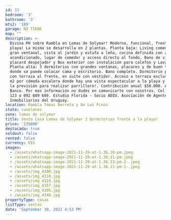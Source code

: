 ```yaml
---
id: 33
bedroom: '3'
bathroom: '3'
mts2: '109'
garage: NO TIENE
map: ""
description: >-
  Divina PH sobre Rambla en Lomas de Solymar! Moderna, funcional, frente a la
  playa! La misma se desarrolla en 2 plantas. Planta baja: Living comedor con
  gran ventanal, vista al jardín y estufa a leña, cocina definida con aire
  acondicionado, lugar de comedor y acceso directo al fondo. Bano de visitas,
  placard despojador y Box exterior con instalación para calefón y Lavadora.
  Planta alta: 3 dormitorios con grandes ventanas, placares y de buen tamaño
  donde se puede colocar cama y escritorio. Bano completo. Dormitorio principal
  con terraza al frente, en suite con vestidor. Acceso a terraza exclusiva de 53
  m2 por cómoda escalera donde hay una vista espectacular a la playa y ya existe
  la previsión para realizar parrillero!. Contribución anual $50.000. Acepta
  Banco. Por mas información no dudes en comunicarte con nosotros. Cel: 094 140
  123 o 092 689 689. Estudio Florida - Socio ADIU. Asociación de Agentes
  Inmobiliarios del Uruguay.
location: Rambla Tomas Berreta y De Los Pinos
state: canelones
zone: lomas de solymar
title: Venta Casa Lomas de Solymar 3 Dormitorios frente a la playa!
price: '235000'
destacada: true
soldout: false
rented: false
currency: U$S
images:
  - /assets/whatsapp-image-2021-11-29-at-1.36.10-pm.jpeg
  - /assets/whatsapp-image-2021-11-29-at-1.36.11-pm.jpeg
  - /assets/whatsapp-image-2021-11-29-at-1.36.13-pm-2-.jpeg
  - /assets/whatsapp-image-2021-11-29-at-1.36.11-pm-1-.jpeg
  - /assets/img_4300.jpg
  - /assets/img_4310.jpg
  - /assets/img_4324.jpg
  - /assets/img_4357.jpg
  - /assets/img_4305.jpg
  - /assets/img_4348.jpg
propertyType: casas
listType: ventas
date: 'September 30, 2021 4:53 PM'
---
```


